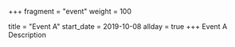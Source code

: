 +++
fragment = "event"
weight = 100

title = "Event A"
start_date = 2019-10-08
allday = true
+++
Event A Description